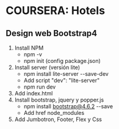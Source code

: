 # COURSERA: Hotels

## Design web Bootstrap4

1. Install NPM
   * npm -v
   * npm init (config package.json)
2. Install server (versión lite)
   * npm install lite-server --save-dev 
   * Add script "dev": "lite-server"
   * npm run dev
3. Add index.html
4. Install bootstrap, jquery y popper.js
   * npm install bootstrap@4.6.2 --save
   * Add href node_modules
5. Add Jumbotron, Footer, Flex y Css